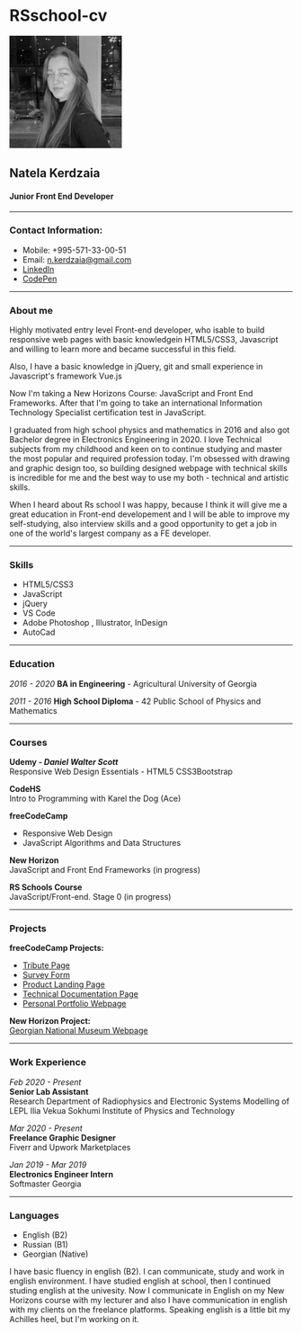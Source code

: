 # RSschool-cv

<img src="https://raw.githubusercontent.com/natiaker/rsschool-cv/gh-pages/natiakerdzaia.jpg" alt="cv-image" width="200px" height="auto">

## Natela Kerdzaia

#### Junior Front End Developer

-------------------------

### Contact Information:

- Mobile: +995-571-33-00-51
- Email: n.kerdzaia@gmail.com
- [LinkedIn](https://www.linkedin.com/in/natia-kerdzaia-8592791ba)
- [CodePen](https://codepen.io/natiakerdzaia)

-------------------------

### About me

Highly motivated entry level Front-end developer, who isable to build responsive web pages with basic knowledgein HTML5/CSS3, Javascript and willing to learn more and became successful in this field.

Also, I have a basic knowledge in jQuery, git and small experience in Javascript's framework Vue.js

Now I'm taking a New Horizons Course: JavaScript and Front End Frameworks. After that I'm going to take an international Information Technology Specialist certification test in JavaScript.

I graduated from high school physics and mathematics in 2016 and also got Bachelor degree in Electronics Engineering in 2020. 
I love Technical subjects from my childhood and keen on to continue studying and master the most popular and required profession today. I'm obsessed with drawing and graphic design too, so building designed webpage with technical skills is incredible for me and the best way to use my both - technical and artistic skills. 

When I heard about Rs school I was happy, because I think it will give me a great education in Front-end developement and I will be able to improve my self-studying, also interview skills and a good opportunity to get a job in one of the world's largest company as a FE developer.

-------------------------

### Skills

- HTML5/CSS3
- JavaScript
- jQuery
- VS Code
- Adobe Photoshop , Illustrator, InDesign
- AutoCad

-------------------------

### Education

*2016 - 2020*  **BA in Engineering** - Agricultural University of Georgia

*2011 - 2016* **High School Diploma** - 42 Public School of Physics and Mathematics

-------------------------

### Courses

**Udemy - *Daniel Walter Scott***<br> Responsive Web Design Essentials - HTML5 CSS3Bootstrap

**CodeHS**<br> Intro to Programming with Karel the Dog (Ace)

**freeCodeCamp** 
- Responsive Web Design
- JavaScript Algorithms and Data Structures

**New Horizon**<br>JavaScript and Front End Frameworks (in progress)

**RS Schools Course**<br>JavaScript/Front-end. Stage 0 (in progress)

-------------------------

### Projects

**freeCodeCamp Projects:**
- [Tribute Page](https://github.com/natiaker/tribute-page.git)
- [Survey Form](https://github.com/natiaker/survey-form.git)
- [Product Landing Page](https://codepen.io/natiakerdzaia/pen/zYZgYaE)
- [Technical Documentation Page](https://codepen.io/natiakerdzaia/pen/VwbwZde)
- [Personal Portfolio Webpage](https://codepen.io/natiakerdzaia/pen/RwVWGrg)

**New Horizon Project:**<br>[Georgian National Museum Webpage](https://github.com/natiaker/GNM.git)

-------------------------

<h3>Work Experience</h3>

*Feb 2020 - Present*<br> **Senior Lab Assistant**<br> Research Department of Radiophysics and Electronic Systems Modelling of LEPL Ilia Vekua Sokhumi Institute of Physics and Technology

*Mar 2020 - Present*<br> **Freelance Graphic Designer**<br> Fiverr and Upwork Marketplaces

*Jan 2019 - Mar 2019*<br> **Electronics Engineer Intern**<br> Softmaster Georgia

-------------------------

### Languages

- English (B2)
- Russian (B1)
- Georgian (Native)

I have basic fluency in english (B2). I can communicate, study and work in english environment. I have studied english at school, then I continued studing english at the univesity. Now I communicate in English on my New Horizons course with my lecturer and also I have communication in english with my clients on the freelance platforms. Speaking english is a little bit my Achilles heel, but I'm working on it.
